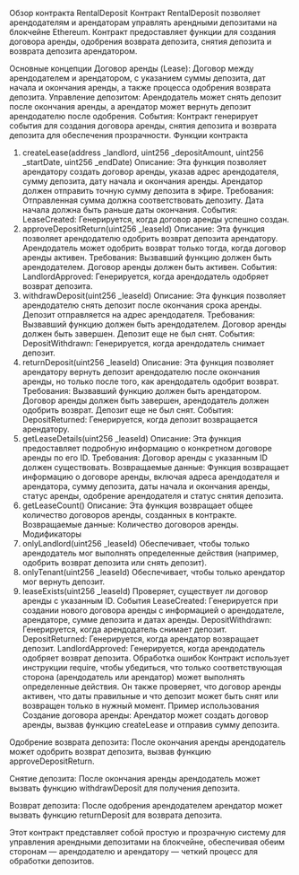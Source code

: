 Обзор контракта RentalDeposit
Контракт RentalDeposit позволяет арендодателям и арендаторам управлять арендными депозитами на блокчейне Ethereum. Контракт предоставляет функции для создания договора аренды, одобрения возврата депозита, снятия депозита и возврата депозита арендатором.

Основные концепции
Договор аренды (Lease): Договор между арендодателем и арендатором, с указанием суммы депозита, дат начала и окончания аренды, а также процесса одобрения возврата депозита.
Управление депозитом: Арендодатель может снять депозит после окончания аренды, а арендатор может вернуть депозит арендодателю после одобрения.
События: Контракт генерирует события для создания договора аренды, снятия депозита и возврата депозита для обеспечения прозрачности.
Функции контракта
1. createLease(address _landlord, uint256 _depositAmount, uint256 _startDate, uint256 _endDate)
Описание: Эта функция позволяет арендатору создать договор аренды, указав адрес арендодателя, сумму депозита, дату начала и окончания аренды. Арендатор должен отправить точную сумму депозита в эфире.
Требования:
Отправленная сумма должна соответствовать депозиту.
Дата начала должна быть раньше даты окончания.
События:
LeaseCreated: Генерируется, когда договор аренды успешно создан.
2. approveDepositReturn(uint256 _leaseId)
Описание: Эта функция позволяет арендодателю одобрить возврат депозита арендатору. Арендодатель может одобрить возврат только тогда, когда договор аренды активен.
Требования:
Вызвавший функцию должен быть арендодателем.
Договор аренды должен быть активен.
События:
LandlordApproved: Генерируется, когда арендодатель одобряет возврат депозита.
3. withdrawDeposit(uint256 _leaseId)
Описание: Эта функция позволяет арендодателю снять депозит после окончания срока аренды. Депозит отправляется на адрес арендодателя.
Требования:
Вызвавший функцию должен быть арендодателем.
Договор аренды должен быть завершен.
Депозит еще не был снят.
События:
DepositWithdrawn: Генерируется, когда арендодатель снимает депозит.
4. returnDeposit(uint256 _leaseId)
Описание: Эта функция позволяет арендатору вернуть депозит арендодателю после окончания аренды, но только после того, как арендодатель одобрит возврат.
Требования:
Вызвавший функцию должен быть арендатором.
Договор аренды должен быть завершен, арендодатель должен одобрить возврат.
Депозит еще не был снят.
События:
DepositReturned: Генерируется, когда депозит возвращается арендатору.
5. getLeaseDetails(uint256 _leaseId)
Описание: Эта функция предоставляет подробную информацию о конкретном договоре аренды по его ID.
Требования:
Договор аренды с указанным ID должен существовать.
Возвращаемые данные: Функция возвращает информацию о договоре аренды, включая адреса арендодателя и арендатора, сумму депозита, даты начала и окончания аренды, статус аренды, одобрение арендодателя и статус снятия депозита.
6. getLeaseCount()
Описание: Эта функция возвращает общее количество договоров аренды, созданных в контракте.
Возвращаемые данные: Количество договоров аренды.
Модификаторы
1. onlyLandlord(uint256 _leaseId)
Обеспечивает, чтобы только арендодатель мог выполнять определенные действия (например, одобрить возврат депозита или снять депозит).
2. onlyTenant(uint256 _leaseId)
Обеспечивает, чтобы только арендатор мог вернуть депозит.
3. leaseExists(uint256 _leaseId)
Проверяет, существует ли договор аренды с указанным ID.
События
LeaseCreated: Генерируется при создании нового договора аренды с информацией о арендодателе, арендаторе, сумме депозита и датах аренды.
DepositWithdrawn: Генерируется, когда арендодатель снимает депозит.
DepositReturned: Генерируется, когда арендатор возвращает депозит.
LandlordApproved: Генерируется, когда арендодатель одобряет возврат депозита.
Обработка ошибок
Контракт использует инструкции require, чтобы убедиться, что только соответствующая сторона (арендодатель или арендатор) может выполнять определенные действия.
Он также проверяет, что договор аренды активен, что даты правильные и что депозит может быть снят или возвращен только в нужный момент.
Пример использования
Создание договора аренды: Арендатор может создать договор аренды, вызвав функцию createLease и отправив сумму депозита.

Одобрение возврата депозита: После окончания аренды арендодатель может одобрить возврат депозита, вызвав функцию approveDepositReturn.

Снятие депозита: После окончания аренды арендодатель может вызвать функцию withdrawDeposit для получения депозита.

Возврат депозита: После одобрения арендодателем арендатор может вызвать функцию returnDeposit для возврата депозита.

Этот контракт представляет собой простую и прозрачную систему для управления арендными депозитами на блокчейне, обеспечивая обеим сторонам — арендодателю и арендатору — четкий процесс для обработки депозитов.
